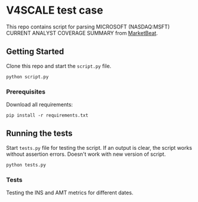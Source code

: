 # V4SCALE test case

This repo contains script for parsing MICROSOFT (NASDAQ:MSFT) 
CURRENT ANALYST COVERAGE SUMMARY from 
[MarketBeat](https://www.marketbeat.com/stocks/NASDAQ/MSFT/price-target/?MostRecent=0).

## Getting Started

Clone this repo and start the `script.py` file.

```shell script
python script.py
```

### Prerequisites

Download all requirements:

```shell script
pip install -r requirements.txt 
```  

## Running the tests

Start `tests.py` file for testing the script. If an output is 
clear, the script works without assertion errors. 
Doesn't work with new version of script.

```shell script
python tests.py
```

### Tests

Testing the INS and AMT metrics for different dates. 